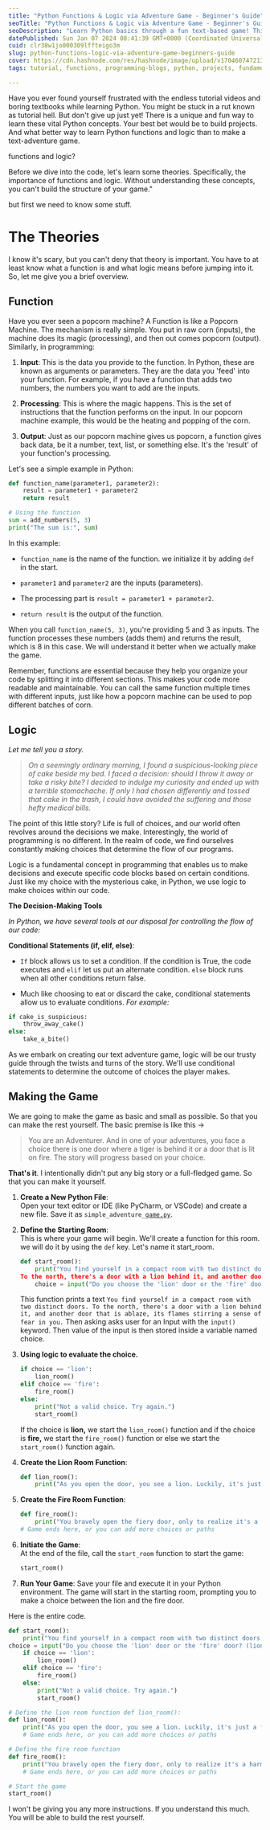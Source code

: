 ```yaml
---
title: "Python Functions & Logic via Adventure Game - Beginner's Guide"
seoTitle: "Python Functions & Logic via Adventure Game - Beginner's Guide"
seoDescription: "Learn Python basics through a fun text-based game! This guide makes functions and logic easy and engaging for beginners."
datePublished: Sun Jan 07 2024 08:41:39 GMT+0000 (Coordinated Universal Time)
cuid: clr38w1jo000309lffteigo3m
slug: python-functions-logic-via-adventure-game-beginners-guide
cover: https://cdn.hashnode.com/res/hashnode/image/upload/v1704607472139/002c8ae7-5d81-4284-9c59-20303810eaef.jpeg
tags: tutorial, functions, programming-blogs, python, projects, fundamentals, beginner, learning, game-development, tutorial-hell, control-flow, text-based-adventure-game

---
```


Have you ever found yourself frustrated with the endless tutorial videos and boring textbooks while learning Python. You might be stuck in a rut known as tutorial hell. But don't give up just yet! There is a unique and fun way to learn these vital Python concepts. Your best bet would be to build projects. And what better way to learn Python functions and logic than to make a text-adventure game.

functions and logic?

Before we dive into the code, let's learn some theories. Specifically, the importance of functions and logic. Without understanding these concepts, you can't build the structure of your game."

but first we need to know some stuff.

# The Theories

I know it's scary, but you can't deny that theory is important. You have to at least know what a function is and what logic means before jumping into it. So, let me give you a brief overview.

## Function

Have you ever seen a popcorn machine? A Function is like a Popcorn Machine. The mechanism is really simple. You put in raw corn (inputs), the machine does its magic (processing), and then out comes popcorn (output). Similarly, in programming:

1. **Input**: This is the data you provide to the function. In Python, these are known as arguments or parameters. They are the data you 'feed' into your function. For example, if you have a function that adds two numbers, the numbers you want to add are the inputs.
    
2. **Processing**: This is where the magic happens. This is the set of instructions that the function performs on the input. In our popcorn machine example, this would be the heating and popping of the corn.
    
3. **Output**: Just as our popcorn machine gives us popcorn, a function gives back data, be it a number, text, list, or something else. It's the 'result' of your function's processing.
    

Let's see a simple example in Python:

```python
def function_name(parameter1, parameter2):
    result = parameter1 + parameter2
    return result

# Using the function
sum = add_numbers(5, 3)
print("The sum is:", sum)
```

In this example:

* `function_name` is the name of the function. we initialize it by adding `def` in the start.
    
* `parameter1` and `parameter2` are the inputs (parameters).
    
* The processing part is `result = parameter1 + parameter2`.
    
* `return result` is the output of the function.
    

When you call `function_name(5, 3)`, you're providing 5 and 3 as inputs. The function processes these numbers (adds them) and returns the result, which is 8 in this case. We will understand it better when we actually make the game.

Remember, functions are essential because they help you organize your code by splitting it into different sections. This makes your code more readable and maintainable. You can call the same function multiple times with different inputs, just like how a popcorn machine can be used to pop different batches of corn.

## Logic

*Let me tell you a story.*

> *On a seemingly ordinary morning, I found a suspicious-looking piece of cake beside my bed.* *I faced a decision: should I throw it away or take a risky bite? I decided to indulge my curiosity and ended up with a terrible stomachache. If only I had chosen differently and tossed that cake in the trash, I could have avoided the suffering and those hefty medical bills.*

The point of this little story? Life is full of choices, and our world often revolves around the decisions we make. Interestingly, the world of programming is no different. In the realm of code, we find ourselves constantly making choices that determine the flow of our programs.

Logic is a fundamental concept in programming that enables us to make decisions and execute specific code blocks based on certain conditions. Just like my choice with the mysterious cake, in Python, we use logic to make choices within our code.

**The Decision-Making Tools**

*In Python, we have several tools at our disposal for controlling the flow of our code:*

**Conditional Statements (if, elif, else)**:

* `If` block allows us to set a condition. If the condition is True, the code executes and `elif` let us put an alternate condition. `else` block runs when all other conditions return false.
    
* Much like choosing to eat or discard the cake, conditional statements allow us to evaluate conditions. *For example:*
    

```python
if cake_is_suspicious:
    throw_away_cake()
else:
    take_a_bite()
```

As we embark on creating our text adventure game, logic will be our trusty guide through the twists and turns of the story. We'll use conditional statements to determine the outcome of choices the player makes.

## Making the Game

We are going to make the game as basic and small as possible. So that you can make the rest yourself. The basic premise is like this -&gt;

> You are an Adventurer. And in one of your adventures, you face a choice there is one door where a tiger is behind it or a door that is lit on fire. The story will progress based on your choice.

**That's it**. I intentionally didn't put any big story or a full-fledged game. So that you can make it yourself.

1. **Create a New Python File**:  
    Open your text editor or IDE (like PyCharm, or VSCode) and create a new file. Save it as `simple_adventure_`[`game.py`](http://game.py).
    
2. **Define the Starting Room**:  
    This is where your game will begin. We'll create a function for this room.  
    we will do it by using the `def` key. Let's name it start\_room.
    
    ```python
    def start_room():
        print("You find yourself in a compact room with two distinct doors. 
    To the north, there's a door with a lion behind it, and another door that is ablaze, its flames stirring a sense of fear in you.")
        choice = input("Do you choose the 'lion' door or the 'fire' door? (lion/fire) ")
    ```
    
    This function prints a text `You find yourself in a compact room with two distinct doors. To the north, there's a door with a lion behind it, and another door that is ablaze, its flames stirring a sense of fear in you.` Then asking asks user for an Input with the `input()` keyword. Then value of the input is then stored inside a variable named choice.
    
3. **Using logic to evaluate the choice.**
    
    ```python
    if choice == 'lion':
        lion_room()
    elif choice == 'fire':
        fire_room()
    else:
        print("Not a valid choice. Try again.")
        start_room()
    ```
    
    If the choice is **lion,** we start the `lion_room()` function and if the choice is **fire,** we start the `fire_room()` function or else we start the `start_room()` function again.
    
4. **Create the Lion Room Function**:
    
    ```python
    def lion_room(): 
        print("As you open the door, you see a lion. Luckily, it's just a friendly cat. You win!") # Game ends here, or you can add more choices or paths
    ```
    
5. **Create the Fire Room Function**:
    
    ```python
    def fire_room():
        print("You bravely open the fiery door, only to realize it's a harmless hologram. You win!")
    # Game ends here, or you can add more choices or paths
    ```
    
6. **Initiate the Game**:  
    At the end of the file, call the `start_room` function to start the game:
    
    ```python
    start_room()
    ```
    
7. **Run Your Game**: Save your file and execute it in your Python environment. The game will start in the starting room, prompting you to make a choice between the lion and the fire door.
    

Here is the entire code.

```python
def start_room(): 
    print("You find yourself in a compact room with two distinct doors. To the north, there's a door with a lion behind it, and another door that is ablaze, its flames stirring a sense of fear in you.") 
choice = input("Do you choose the 'lion' door or the 'fire' door? (lion/fire) ") 
    if choice == 'lion': 
        lion_room() 
    elif choice == 'fire': 
        fire_room() 
    else: 
        print("Not a valid choice. Try again.") 
        start_room() 

# Define the lion room function def lion_room(): 
def lion_room():
    print("As you open the door, you see a lion. Luckily, it's just a friendly cat. You win!") 
    # Game ends here, or you can add more choices or paths 

# Define the fire room function 
def fire_room(): 
    print("You bravely open the fiery door, only to realize it's a harmless hologram. You win!")
    # Game ends here, or you can add more choices or paths 

# Start the game 
start_room()
```

I won't be giving you any more instructions. If you understand this much. You will be able to build the rest yourself.